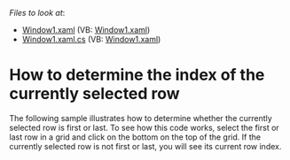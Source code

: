 <!-- default file list -->
*Files to look at*:

* [Window1.xaml](./CS/Window1.xaml) (VB: [Window1.xaml](./VB/Window1.xaml))
* [Window1.xaml.cs](./CS/Window1.xaml.cs) (VB: [Window1.xaml](./VB/Window1.xaml))
<!-- default file list end -->
# How to determine the index of the currently selected row


<p>The following sample illustrates how to determine whether the currently selected row is first or last. To see how this code works, select the first or last row in a grid and click on the bottom on the top of the grid. If the currently selected row is not first or last, you will see its current row index.</p>

<br/>


